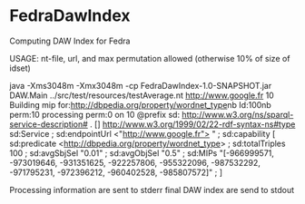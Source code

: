 FedraDawIndex
=============

Computing DAW Index for Fedra

USAGE: nt-file, url, and max permutation allowed (otherwise 10% of size of idset)

java -Xms3048m -Xmx3048m -cp FedraDawIndex-1.0-SNAPSHOT.jar DAW.Main ../src/test/resources/testAverage.nt http://www.google.fr 10
Building mip for:<http://dbpedia.org/property/wordnet_type>nb Id:100nb perm:10
processing perm:0 on 10
@prefix sd: <http://www.w3.org/ns/sparql-service-description#> .
[] <http://www.w3.org/1999/02/22-rdf-syntax-ns#type> sd:Service ;
sd:endpointUrl <"http://www.google.fr"> " ;
  sd:capability [
      sd:predicate <<http://dbpedia.org/property/wordnet_type>> ;
      sd:totalTriples   100 ;
      sd:avgSbjSel     "0.01" ;
      sd:avgObjSel     "0.5" ;
      sd:MIPs   "[-966999571, -973019646, -931351625, -922257806, -955322096, -987532292, -971795231, -972396212, -960402528, -985807572]" ; ] 


Processing information are sent to stderr
final DAW index are send to stdout
